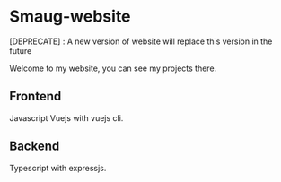 # Smaug-website

[DEPRECATE] : A new version of website will replace this version in the future

Welcome to my website, you can see my projects there.

## Frontend

Javascript Vuejs with vuejs cli.

## Backend

Typescript with expressjs.
